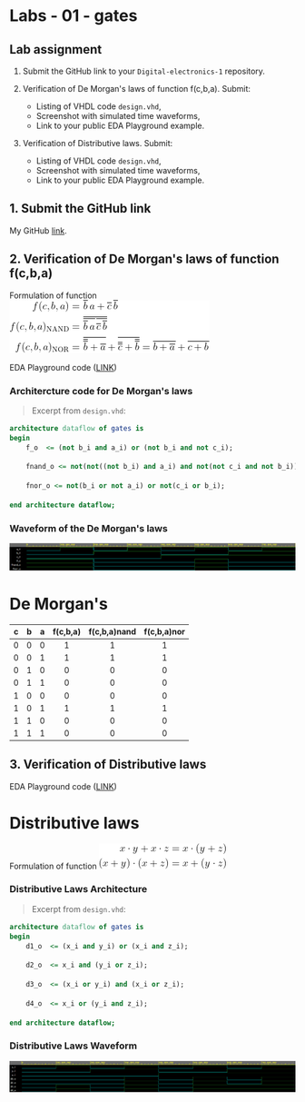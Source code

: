 # Labs - 01 - gates

## Lab assignment

1. Submit the GitHub link to your `Digital-electronics-1` repository.

2. Verification of De Morgan's laws of function f(c,b,a). Submit:
    * Listing of VHDL code `design.vhd`,
    * Screenshot with simulated time waveforms,
    * Link to your public EDA Playground example.

3. Verification of Distributive laws. Submit:
    * Listing of VHDL code `design.vhd`,
    * Screenshot with simulated time waveforms,
    * Link to your public EDA Playground example.

## 1. Submit the GitHub link
My GitHub [link](https://github.com/SimonCieslar/Digital-electronics-1).

## 2. Verification of De Morgan's laws of function f(c,b,a)
Formulation of function
![DeMorgan](Images/DeMorganLaws.gif)

EDA Playground code ([LINK](https://www.edaplayground.com/x/8PuF))


### **Architercture code for De Morgan's laws**
> Excerpt from `design.vhd`:
```vhdl
architecture dataflow of gates is
begin
    f_o  <= (not b_i and a_i) or (not b_i and not c_i);
    
    fnand_o <= not(not((not b_i) and a_i) and not(not c_i and not b_i));
    
    fnor_o <= not(b_i or not a_i) or not(c_i or b_i);

end architecture dataflow;
```

### **Waveform of the De Morgan's laws**
![DeMorganWaveform](Images/DeMorganWaveform.png)


# De Morgan's

| **c** | **b** |**a** | **f(c,b,a)** | **f(c,b,a)nand** | **f(c,b,a)nor** |
| :-: | :-: | :-: | :-: | :-: | :-: |
|  0  |  0  |  0  |  1  |  1  |  1  | 
|  0  |  0  |  1  |  1  |  1  |  1  |   
|  0  |  1  |  0  |  0  |  0  |  0  |    
|  0  |  1  |  1  |  0  |  0  |  0  |     
|  1  |  0  |  0  |  0  |  0  |  0  |   
|  1  |  0  |  1  |  1  |  1  |  1  |   
|  1  |  1  |  0  |  0  |  0  |  0  |    
|  1  |  1  |  1  |  0  |  0  |  0  |  


## 3. Verification of Distributive laws

EDA Playground code ([LINK](https://www.edaplayground.com/x/wQEb))

# Distributive laws
Formulation of function
![DistributivesLaws](Images/DistributivesLaws.png)

### **Distributive Laws Architecture**
> Excerpt from `design.vhd`:
```vhdl
architecture dataflow of gates is
begin
    d1_o  <= (x_i and y_i) or (x_i and z_i);
    
    d2_o  <= x_i and (y_i or z_i);
    
    d3_o  <= (x_i or y_i) and (x_i or z_i);
    
    d4_o  <= x_i or (y_i and z_i);
   
end architecture dataflow;
```
### **Distributive Laws Waveform**
![DistributiveLawsWaveform](Images/DistributiveLawsWaveform.png)

